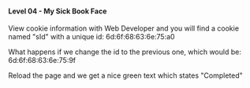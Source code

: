 #### Level 04 - My Sick Book Face

View cookie information with Web Developer and you will find a cookie named "sId" with a unique id: 6d:6f:68:63:6e:75:a0

What happens if we change the id to the previous one, which would be: 6d:6f:68:63:6e:75:9f

Reload the page and we get a nice green text which states "Completed"